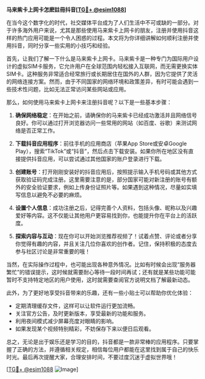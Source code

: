 **马来紫卡上网卡怎麽註冊抖音[[TG💪+ @esim1088](https://t.me/s/esim1088)]**

在当今这个数字化的时代，社交媒体平台成为了人们生活中不可或缺的一部分。对于许多海外用户来说，尤其是那些使用马来紫卡上网卡的朋友，注册并使用抖音这样的热门应用可能是一个令人困惑的过程。本文将为你详细讲解如何顺利注册并使用抖音，同时分享一些实用的小技巧和经验。

首先，让我们了解一下什么是马来紫卡上网卡。马来紫卡是一种专门为国际用户设计的虚拟SIM卡服务，它允许用户在全球范围内轻松接入互联网，而无需更换实体SIM卡。这种服务非常适合经常旅行或长期居住在国外的人群，因为它提供了灵活的网络连接方案。然而，由于不同国家的网络环境和政策差异，有时可能会遇到一些技术性问题，比如无法正常访问某些网站或应用。

那么，如何使用马来紫卡上网卡来注册抖音呢？以下是一些基本步骤：

1. **确保网络稳定**：在开始之前，请确保你的马来紫卡已经成功激活并且网络信号良好。你可以通过打开浏览器访问一些常用的网站（如百度、谷歌）来测试网络是否正常工作。

2. **下载抖音应用程序**：前往手机的应用商店（苹果App Store或安卓Google Play），搜索“TikTok”或“抖音”，然后点击下载安装。如果你所在地区没有直接提供抖音应用，可以尝试通过其他国家的账户登录进行下载。

3. **创建账号**：打开刚刚安装好的抖音应用后，按照提示输入手机号码或其他方式获取验证码完成注册。这里需要注意的是，部分国家可能对新注册的账号有额外的安全验证要求，例如上传身份证照片等。如果遇到这种情况，尽量如实填写信息以避免不必要的麻烦。

4. **设置个人信息**：成功注册之后，记得完善个人资料，包括头像、昵称以及兴趣爱好等内容。这不仅能让其他用户更容易找到你，也能提升你在平台上的活跃度。

5. **探索内容与互动**：现在你可以开始浏览推荐视频了！试着点赞、评论或者分享你觉得有趣的内容，并且关注几位你喜欢的创作者。记住，保持积极的态度去参与社区讨论是非常重要的哦！

当然，在实际操作过程中，也可能出现各种意外情况。比如有时候会出现“服务器繁忙”的错误提示，这时候就需要耐心等待一段时间再试；还有就是某些功能可能暂时不支持特定地区的用户使用，这时就需要查阅官方说明文档了解最新动态。

此外，为了更好地享受抖音带来的乐趣，还有一些小贴士可以帮助你优化体验：

- 定期清理缓存文件，这样可以让软件运行更加流畅。
- 关注官方公告，及时更新版本，享受最新的功能和服务。
- 利用夜间模式减少屏幕亮度对眼睛的影响。
- 如果发现某个视频特别精彩，不妨保存下来以便日后观看。

总之，无论是出于娱乐还是学习的目的，抖音都是一款非常棒的应用程序。只要掌握了正确的方法，并遵循相关规定，相信每位用户都能在这里找到属于自己的快乐时光。最后再次提醒大家，合理安排时间，不要过度沉迷于虚拟世界哦！

[[TG💪+ @esim1088](https://t.me/s/esim1088) ![Image](https://i.postimg.cc/4NQfJmqS/Snipaste-2025-05-13-00-14-12.png)]